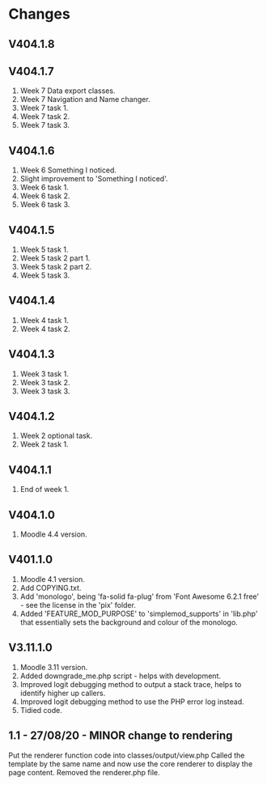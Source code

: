 Changes
=======

V404.1.8
---------

V404.1.7
---------
1. Week 7 Data export classes.
2. Week 7 Navigation and Name changer.
3. Week 7 task 1.
4. Week 7 task 2.
5. Week 7 task 3.

V404.1.6
---------
1. Week 6 Something I noticed.
2. Slight improvement to 'Something I noticed'.
3. Week 6 task 1.
4. Week 6 task 2.
5. Week 6 task 3.

V404.1.5
---------
1. Week 5 task 1.
2. Week 5 task 2 part 1.
3. Week 5 task 2 part 2.
4. Week 5 task 3.

V404.1.4
---------
1. Week 4 task 1.
2. Week 4 task 2.

V404.1.3
---------
1. Week 3 task 1.
2. Week 3 task 2.
3. Week 3 task 3.

V404.1.2
---------
1. Week 2 optional task.
2. Week 2 task 1.

V404.1.1
---------
1. End of week 1.

V404.1.0
---------
1. Moodle 4.4 version.

V401.1.0
---------
1. Moodle 4.1 version.
2. Add COPYING.txt.
3. Add 'monologo', being 'fa-solid fa-plug' from 'Font Awesome 6.2.1 free' - see the license in the 'pix' folder.
4. Added 'FEATURE_MOD_PURPOSE' to 'simplemod_supports' in 'lib.php' that essentially sets the background and colour of the monologo.

V3.11.1.0
---------
1. Moodle 3.11 version.
2. Added downgrade_me.php script - helps with development.
3. Improved logit debugging method to output a stack trace, helps to identify higher up callers.
4. Improved logit debugging method to use the PHP error log instead.
5. Tidied code.

1.1 - 27/08/20 - MINOR change to rendering
------------------------------------------
Put the renderer function code into classes/output/view.php
Called the template by the same name and now use the core renderer to display the page content.
Removed the renderer.php file.
